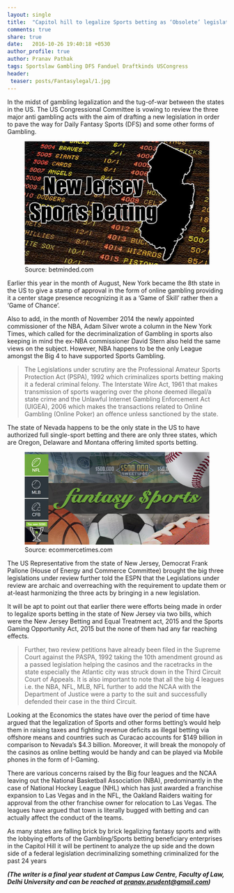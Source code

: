 ```yaml
---
layout: single
title:  "Capitol hill to legalize Sports betting as ‘Obsolete’ legislations under US Congressional review."
comments: true
share: true
date:   2016-10-26 19:40:18 +0530
author_profile: true
author: Pranav Pathak
tags: Sportslaw Gambling DFS Fanduel Draftkinds USCongress
header:
 teaser: posts/Fantasylegal/1.jpg
---
```


In the midst of gambling legalization and the tug-of-war between the states in the US. The US Congressional Committee is vowing to review the three major anti gambling acts with the aim of drafting a new legislation in order to pave the way for Daily Fantasy Sports (DFS) and some other forms of Gambling.  

<figure class="half">
<a href="/images/posts/Fantasylegal/1.jpg"><img src="/images/posts/Fantasylegal/1.jpg"></a>
<figcaption>Source: betminded.com </figcaption>
</figure>

Earlier this year in the month of August, New York became the 8th state in the US to give a stamp of approval in the form of online gambling providing it a center stage presence recognizing it as a ‘Game of Skill’ rather then a ‘Game of Chance’.

Also to add, in the month of November 2014 the newly appointed commissioner of the NBA, Adam Silver wrote a column in the New York Times, which called for the decriminalization of Gambling in sports also keeping in mind the ex-NBA commissioner David Stern also held the same views on the subject. However, NBA happens to be the only League amongst the Big 4 to have supported Sports Gambling.

<blockquote>
The Legislations under scrutiny are the Professional Amateur Sports Protection Act (PSPA), 1992 which criminalizes sports betting making it a federal criminal felony. The Interstate Wire Act, 1961 that makes transmission of sports wagering over the phone deemed illegal/a state crime and the Unlawful Internet Gambling Enforcement Act (UIGEA), 2006 which makes the transactions related to Online Gambling (Online Poker) an offence unless sanctioned by the state.
</blockquote>

The state of Nevada happens to be the only state in the US to have authorized full single-sport betting and there are only three states, which are Oregon, Delaware and Montana offering limited sports betting.

<figure class="half">
<a href="/images/posts/Fantasylegal/2.jpg"><img src="/images/posts/Fantasylegal/2.jpg"></a>
<figcaption>Source: ecommercetimes.com </figcaption>
</figure>

The US Representative from the state of New Jersey, Democrat Frank Pallone (House of Energy and Commerce Committee) brought the big three legislations under review further told the ESPN that the Legislations under review are archaic and overreaching with the requirement to update them or at-least harmonizing the three acts by bringing in a new legislation. 

It will be apt to point out that earlier there were efforts being made in order to legalize sports betting in the state of New Jersey via two bills, which were the New Jersey Betting and Equal Treatment act, 2015 and the Sports Gaming Opportunity Act, 2015 but the none of them had any far reaching effects. 

<blockquote>
Further, two review petitions have already been filed in the Supreme Court against the PASPA, 1992 taking the 10th amendment ground as a passed legislation helping the casinos and the racetracks in the state especially the Atlantic city was struck down in the Third Circuit Court of Appeals. It is also important to note that all the big 4 leagues i.e. the NBA, NFL, MLB, NFL further to add the NCAA with the Department of Justice were a party to the suit and successfully defended their case in the third Circuit.
</blockquote>

Looking at the Economics the states have over the period of time have argued that the legalization of Sports and other forms betting’s would help them in raising taxes and fighting revenue deficits as illegal betting via offshore means and countries such as Curacao accounts for $149 billion in comparison to Nevada’s $4.3 billion. Moreover, it will break the monopoly of the casinos as online betting would be handy and can be played via Mobile phones in the form of I-Gaming.

There are various concerns raised by the Big four leagues and the NCAA leaving out the National Basketball Association (NBA), predominantly in the case of National Hockey League (NHL) which has just awarded a franchise expansion to Las Vegas and in the NFL, the Oakland Raiders waiting for approval from the other franchise owner for relocation to Las Vegas. The leagues have argued that town is literally bugged with betting and can actually affect the conduct of the teams. 

As many states are falling brick by brick legalizing fantasy sports and with the lobbying efforts of the Gambling/Sports betting beneficiary enterprises in the Capitol Hill it will be pertinent to analyze the up side and the down side of a federal legislation decriminalizing something criminalized for the past 24 years


**_(The writer is a final year student at Campus Law Centre, Faculty of Law, Delhi University and can be reached at pranav.prudent@gmail.com)_**